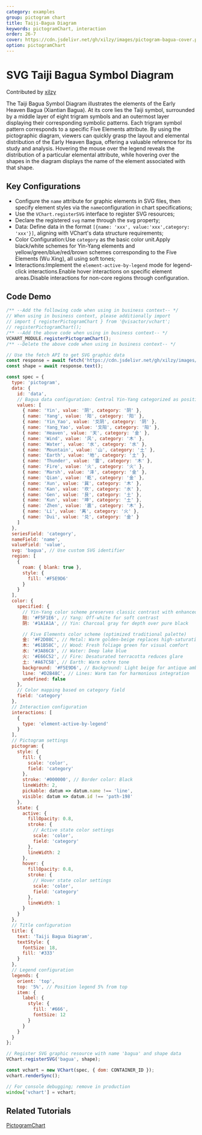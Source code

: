 ```yaml
---
category: examples
group: pictogram chart
title: Taiji-Bagua Diagram
keywords: pictogramChart, interaction
order: 26-7
cover: https://cdn.jsdelivr.net/gh/xilzy/images/pictogram-bagua-cover.png
option: pictogramChart
---
```


# SVG Taiji Bagua Symbol Diagram

Contributed by [xilzy](https://github.com/xilzy)

The Taiji Bagua Symbol Diagram illustrates the elements of the Early Heaven Bagua (Xiantian Bagua). At its core lies the Taiji symbol, surrounded by a middle layer of eight trigram symbols and an outermost layer displaying their corresponding symbolic patterns. Each trigram symbol pattern corresponds to a specific Five Elements attribute. By using the pictographic diagram, viewers can quickly grasp the layout and elemental distribution of the Early Heaven Bagua, offering a valuable reference for its study and analysis. Hovering the mouse over the legend reveals the distribution of a particular elemental attribute, while hovering over the shapes in the diagram displays the name of the element associated with that shape.

## Key Configurations

- Configure the `name` attribute for graphic elements in SVG files, then specify element styles via the `name`configuration in chart specifications;
- Use the `VChart.registerSVG` interface to register SVG resources;
- Declare the registered `svg` name through the svg property;
- Data: Define data in the format `[{name: 'xxx', value:'xxx',category: 'xxx'}]`, aligning with VChart's data structure requirements;
- Color Configuration:Use `category` as the basic color unit.Apply black/white schemes for Yin-Yang elements and yellow/green/blue/red/brown schemes corresponding to the Five Elements (Wu Xing), all using soft tones;
- Interactions:Implement the `element-active-by-legend` mode for legend-click interactions.Enable hover interactions on specific element areas.Disable interactions for non-core regions through configuration.

## Code Demo

```javascript livedemo
/** --Add the following code when using in business context-- */
// When using in business context, please additionally import
// import { registerPictogramChart } from '@visactor/vchart';
// registerPictogramChart();
/** --Add the above code when using in business context-- */
VCHART_MODULE.registerPictogramChart();
/** --Delete the above code when using in business context-- */

// Use the fetch API to get SVG graphic data
const response = await fetch('https://cdn.jsdelivr.net/gh/xilzy/images/pictogram-bagua-name4.svg');
const shape = await response.text();

const spec = {
  type: 'pictogram',
  data: {
    id: 'data',
    // Bagua data configuration: Central Yin-Yang categorized as positive/negative, outer trigrams mapped to Five Elements attributes
    values: [
      { name: 'Yin', value: '阴', category: '阴' },
      { name: 'Yang', value: '阳', category: '阳' },
      { name: 'Yin_Yao', value: '爻阴', category: '阴' },
      { name: 'Yang_Yao', value: '爻阳', category: '阳' },
      { name: 'Heaven', value: '天', category: '金' },
      { name: 'Wind', value: '风', category: '木' },
      { name: 'Water', value: '水', category: '水' },
      { name: 'Mountain', value: '山', category: '土' },
      { name: 'Earth', value: '地', category: '土' },
      { name: 'Thunder', value: '雷', category: '木' },
      { name: 'Fire', value: '火', category: '火' },
      { name: 'Marsh', value: '泽', category: '金' },
      { name: 'Qian', value: '乾', category: '金' },
      { name: 'Xun', value: '巽', category: '木' },
      { name: 'Kan', value: '坎', category: '水' },
      { name: 'Gen', value: '艮', category: '土' },
      { name: 'Kun', value: '坤', category: '土' },
      { name: 'Zhen', value: '震', category: '木' },
      { name: 'Li', value: '离', category: '火' },
      { name: 'Dui', value: '兑', category: '金' }
    ]
  },
  seriesField: 'category',
  nameField: 'name',
  valueField: 'value',
  svg: 'bagua', // Use custom SVG identifier
  region: [
    {
      roam: { blank: true },
      style: {
        fill: '#F5E9D6'
      }
    }
  ],
  color: {
    specified: {
      // Yin-Yang color scheme preserves classic contrast with enhanced texture
      阳: '#F5F1E6', // Yang: Off-white for soft contrast
      阴: '#1A1A1A', // Yin: Charcoal gray for depth over pure black

      // Five Elements color scheme (optimized traditional palette)
      金: '#F2D08C', // Metal: Warm golden-beige replaces high-saturation yellow
      木: '#61B58C', // Wood: Fresh foliage green for visual comfort
      水: '#3A86C8', // Water: Deep lake blue
      火: '#E66C52', // Fire: Desaturated terracotta reduces glare
      土: '#A67C58', // Earth: Warm ochre tone
      background: '#F5E9D6', // Background: Light beige for antique ambiance
      line: '#D2B48C', // Lines: Warm tan for harmonious integration
      undefined: false
    },
    // Color mapping based on category field
    field: 'category'
  },
  // Interaction configuration
  interactions: [
    {
      type: 'element-active-by-legend'
    }
  ],
  // Pictogram settings
  pictogram: {
    style: {
      fill: {
        scale: 'color',
        field: 'category'
      },
      stroke: '#000000', // Border color: Black
      lineWidth: 2,
      pickable: datum => datum.name !== 'line',
      visible: datum => datum.id !== 'path-198'
    },
    state: {
      active: {
        fillOpacity: 0.8,
        stroke: {
          // Active state color settings
          scale: 'color',
          field: 'category'
        },
        lineWidth: 2
      },
      hover: {
        fillOpacity: 0.8,
        stroke: {
          // Hover state color settings
          scale: 'color',
          field: 'category'
        },
        lineWidth: 1
      }
    }
  },
  // Title configuration
  title: {
    text: 'Taiji Bagua Diagram',
    textStyle: {
      fontSize: 18,
      fill: '#333'
    }
  },
  // Legend configuration
  legends: {
    orient: 'top',
    top: '5%', // Position legend 5% from top
    item: {
      label: {
        style: {
          fill: '#666',
          fontSize: 12
        }
      }
    }
  }
};

// Register SVG graphic resource with name 'bagua' and shape data
VChart.registerSVG('bagua', shape);

const vchart = new VChart(spec, { dom: CONTAINER_ID });
vchart.renderSync();

// For console debugging; remove in production
window['vchart'] = vchart;
```

## Related Tutorials

[PictogramChart](link)
